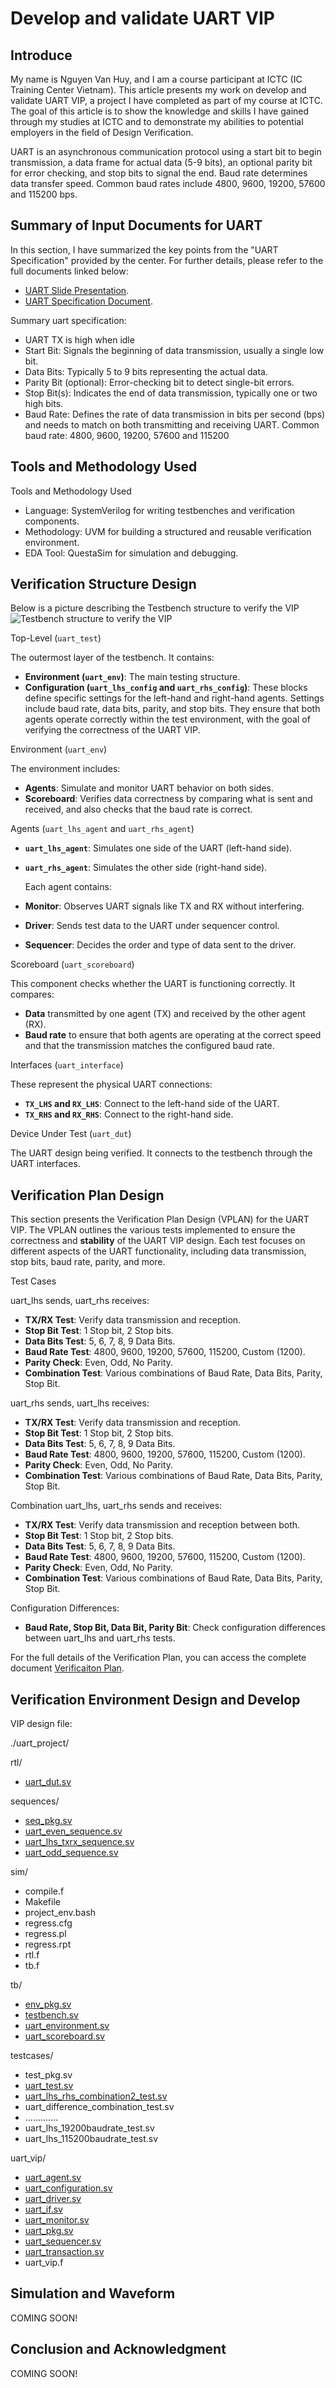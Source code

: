 # Develop and validate UART VIP

## Introduce
My name is Nguyen Van Huy, and I am a course participant at ICTC (IC Training Center Vietnam). This article presents my work on develop and validate UART VIP, a project I have completed as part of my course at ICTC. The goal of this article is to show the knowledge and skills I have gained through my studies at ICTC and to demonstrate my abilities to potential employers in the field of Design Verification.

UART is an asynchronous communication protocol using a start bit to begin transmission, a data frame for actual data (5-9 bits), an optional parity bit for error checking, and stop bits to signal the end. Baud rate determines data transfer speed. Common baud rates include 4800, 9600, 19200, 57600 and 115200 bps.

## Summary of Input Documents for UART

In this section, I have summarized the key points from the "UART Specification" provided by the center.
For further details, please refer to the full documents linked below:
- [UART Slide Presentation](https://github.com/huynv1212/Uart_Verification/blob/b7d4db5c69995b3bbfcb4ec77676a7f98ebc095e/14.%20Project%202.%20Develop%20and%20validate%20UART%20VIP.pdf).
- [UART Specification Document](https://github.com/huynv1212/Uart_Verification/blob/dbb30989dad604e863c3684781a27175cdc2aa41/UART%20Protocol%20summary.pdf).

Summary uart specification:
- UART TX is high when idle
- Start Bit: Signals the beginning of data transmission, usually a single low bit.
- Data Bits: Typically 5 to 9 bits representing the actual data.
- Parity Bit (optional): Error-checking bit to detect single-bit errors.
- Stop Bit(s): Indicates the end of data transmission, typically one or two high bits.
- Baud Rate: Defines the rate of data transmission in bits per second (bps) and needs to match on
both transmitting and receiving UART. Common baud rate: 4800, 9600, 19200, 57600 and
115200

## Tools and Methodology Used
Tools and Methodology Used
- Language: SystemVerilog for writing testbenches and verification components.
- Methodology: UVM for building a structured and reusable verification environment.
- EDA Tool: QuestaSim for simulation and debugging.
## Verification Structure Design
Below is a picture describing the Testbench structure to verify the VIP
![Testbench structure to verify the VIP](Structure_env.png)

Top-Level (`uart_test`)

  The outermost layer of the testbench. It contains:
- **Environment (`uart_env`)**: The main testing structure.
- **Configuration (`uart_lhs_config` and `uart_rhs_config`)**: These blocks define specific settings for the left-hand and right-hand agents. Settings include baud rate, data bits, parity, and stop bits. They ensure that both agents operate correctly within the test environment, with the goal of verifying the correctness of the UART VIP.

Environment (`uart_env`)

  The environment includes:
- **Agents**: Simulate and monitor UART behavior on both sides.
- **Scoreboard**: Verifies data correctness by comparing what is sent and received, and also checks that the baud rate is correct.

Agents (`uart_lhs_agent` and `uart_rhs_agent`)

- **`uart_lhs_agent`**: Simulates one side of the UART (left-hand side).
- **`uart_rhs_agent`**: Simulates the other side (right-hand side).

  Each agent contains:
- **Monitor**: Observes UART signals like TX and RX without interfering.
- **Driver**: Sends test data to the UART under sequencer control.
- **Sequencer**: Decides the order and type of data sent to the driver.

Scoreboard (`uart_scoreboard`)

  This component checks whether the UART is functioning correctly. It compares:
- **Data** transmitted by one agent (TX) and received by the other agent (RX).
- **Baud rate** to ensure that both agents are operating at the correct speed and that the transmission matches the configured baud rate.

Interfaces (`uart_interface`)

  These represent the physical UART connections:
- **`TX_LHS` and `RX_LHS`**: Connect to the left-hand side of the UART.
- **`TX_RHS` and `RX_RHS`**: Connect to the right-hand side.

Device Under Test (`uart_dut`)

  The UART design being verified. It connects to the testbench through the UART interfaces.


## Verification Plan Design

This section presents the Verification Plan Design (VPLAN) for the UART VIP. The VPLAN outlines the various tests implemented to ensure the correctness and **stability** of the UART VIP design. Each test focuses on different aspects of the UART functionality, including data transmission, stop bits, baud rate, parity, and more.

 Test Cases

 uart_lhs sends, uart_rhs receives:
- **TX/RX Test**: Verify data transmission and reception.
- **Stop Bit Test**: 1 Stop bit, 2 Stop bits.
- **Data Bits Test**: 5, 6, 7, 8, 9 Data Bits.
- **Baud Rate Test**: 4800, 9600, 19200, 57600, 115200, Custom (1200).
- **Parity Check**: Even, Odd, No Parity.
- **Combination Test**: Various combinations of Baud Rate, Data Bits, Parity, Stop Bit.

 uart_rhs sends, uart_lhs receives:
- **TX/RX Test**: Verify data transmission and reception.
- **Stop Bit Test**: 1 Stop bit, 2 Stop bits.
- **Data Bits Test**: 5, 6, 7, 8, 9 Data Bits.
- **Baud Rate Test**: 4800, 9600, 19200, 57600, 115200, Custom (1200).
- **Parity Check**: Even, Odd, No Parity.
- **Combination Test**: Various combinations of Baud Rate, Data Bits, Parity, Stop Bit.

 Combination uart_lhs, uart_rhs sends and receives:
- **TX/RX Test**: Verify data transmission and reception between both.
- **Stop Bit Test**: 1 Stop bit, 2 Stop bits.
- **Data Bits Test**: 5, 6, 7, 8, 9 Data Bits.
- **Baud Rate Test**: 4800, 9600, 19200, 57600, 115200, Custom (1200).
- **Parity Check**: Even, Odd, No Parity.
- **Combination Test**: Various combinations of Baud Rate, Data Bits, Parity, Stop Bit.

 Configuration Differences:
- **Baud Rate, Stop Bit, Data Bit, Parity Bit**: Check configuration differences between uart_lhs and uart_rhs tests.

For the full details of the Verification Plan, you can access the complete document [Verificaiton Plan](https://github.com/huynv1212/UartVIP_Validate/blob/903e1a611db39d9579050f9294129ad9d9d820a3/Vplan_UART_nguyenvanhuy%20_ver2.pdf).

## Verification Environment Design and Develop
VIP design file:

./uart_project/

rtl/

- [uart_dut.sv](https://github.com/huynv1212/UartVIP_Validate/blob/e48f88ff2dee80b85d31d7b4f32b3cc3e783d7aa/uart_dut.sv)
  
sequences/

- [seq_pkg.sv](https://github.com/huynv1212/UartVIP_Validate/blob/665601db6a5d7be7f2dec6c5bbd0dbff449aa172/seq_pkg.sv)
- [uart_even_sequence.sv](https://github.com/huynv1212/UartVIP_Validate/blob/8c9dcdca5c31916e94014b483c457792254815bf/uart_even_sequence.sv)
- [uart_lhs_txrx_sequence.sv](https://github.com/huynv1212/UartVIP_Validate/blob/60e19e3dad8b51550d6e4ab84773c1e632b1fa8d/uart_lhs_rhs_sequence.sv)
- [uart_odd_sequence.sv](https://github.com/huynv1212/UartVIP_Validate/blob/134b1c842e4b1ba6b0caba7acb7d6f6319c65d8d/uart_odd_sequence.sv)
 
sim/

- compile.f
- Makefile
- project_env.bash
- regress.cfg
- regress.pl
- regress.rpt
- rtl.f
- tb.f
  
tb/

- [env_pkg.sv](https://github.com/huynv1212/UartVIP_Validate/blob/35ae756344e20a3c525e332bc83b54c7026c64dc/env_pkg.sv)
- [testbench.sv](https://github.com/huynv1212/UartVIP_Validate/blob/2288af881aea117b09f7c011f67e83f1265015dc/testbench.sv)
- [uart_environment.sv](https://github.com/huynv1212/UartVIP_Validate/blob/c3d75c0b5ae23496699fc86b5a339221e4778ef3/uart_environment.sv)
- [uart_scoreboard.sv](https://github.com/huynv1212/UartVIP_Validate/blob/1aefa1c21b93f72fbcc2ae4696f8ae181343b8e7/scoreboard.sv)
  
testcases/

- test_pkg.sv
- [uart_test.sv](https://github.com/huynv1212/UartVIP_Validate/blob/9901fdd242c802114fac009e82c8aa94d358c2ba/uart_test.sv)
- [uart_lhs_rhs_combination2_test.sv](https://github.com/huynv1212/UartVIP_Validate/blob/eaf95e93739119f6c9966345638fb0f053203ffe/uart_lhs_rhs_combination2_test.sv)
- uart_difference_combination_test.sv
- .............
- uart_lhs_19200baudrate_test.sv
- uart_lhs_115200baudrate_test.sv
  
uart_vip/

- [uart_agent.sv](https://github.com/huynv1212/UartVIP_Validate/blob/bb58ebcf00620a067e6b9918140fceadda3aca6b/uart_agent.sv)
- [uart_configuration.sv](https://github.com/huynv1212/UartVIP_Validate/blob/4df6a20b5a8e08781f07a6e38183646d5a598417/uart_configuration.sv)
- [uart_driver.sv](https://github.com/huynv1212/UartVIP_Validate/blob/09ddbb89a84d94197ad9c0cb26aef21e03b9c315/uart_driver.sv)
- [uart_if.sv](https://github.com/huynv1212/UartVIP_Validate/blob/2790a70e5cc3ffb7239bf06d53abe1994baf3455/uart_if.sv)
- [uart_monitor.sv](https://github.com/huynv1212/UartVIP_Validate/blob/dd766cb1d53793542d48ce4554788be1a613a2f0/uart_monitor.sv)
- [uart_pkg.sv](https://github.com/huynv1212/UartVIP_Validate/blob/1b6b57323525714f1c09d683991581f2e61ed47d/uart_pkg.sv)
- [uart_sequencer.sv](https://github.com/huynv1212/UartVIP_Validate/blob/07ae2b5a13eeba588bb64ffda86e798531e2dfcd/uart_sequencer.sv)
- [uart_transaction.sv](https://github.com/huynv1212/UartVIP_Validate/blob/99d9b0798eb6cee7d496df260af9e9efb50878be/uart_transaction.sv)
- uart_vip.f

## Simulation and Waveform
COMING SOON!

## Conclusion and Acknowledgment
COMING SOON!


